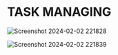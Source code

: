 # TASK MANAGING
![Screenshot 2024-02-02 221828](https://github.com/Amisha0971/TASK-MANAGING-PHP/assets/136344215/13853ca8-e66a-4f4e-b779-5f43912e6504)

![Screenshot 2024-02-02 221839](https://github.com/Amisha0971/TASK-MANAGING-PHP/assets/136344215/2ceb8c85-bf1a-4783-af60-fc4ac96661db)
